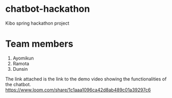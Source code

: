 # chatbot-hackathon
Kibo spring hackathon project

# Team members
1. Ayomikun
2. Ramota
3. Dunsin

The link attached is the link to the demo video showing the functionalities of the chatbot.
https://www.loom.com/share/1c1aaa1096ca42d8ab489c01a39297c6
